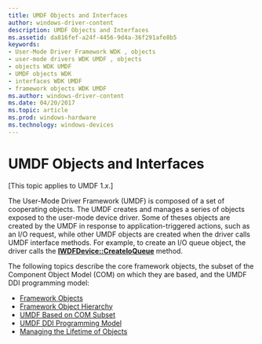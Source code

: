 ```yaml
---
title: UMDF Objects and Interfaces
author: windows-driver-content
description: UMDF Objects and Interfaces
ms.assetid: da816fef-a24f-4456-9d4a-36f291afe8b5
keywords:
- User-Mode Driver Framework WDK , objects
- user-mode drivers WDK UMDF , objects
- objects WDK UMDF
- UMDF objects WDK
- interfaces WDK UMDF
- framework objects WDK UMDF
ms.author: windows-driver-content
ms.date: 04/20/2017
ms.topic: article
ms.prod: windows-hardware
ms.technology: windows-devices
---
```


# UMDF Objects and Interfaces


\[This topic applies to UMDF 1.*x*.\]

The User-Mode Driver Framework (UMDF) is composed of a set of cooperating objects. The UMDF creates and manages a series of objects exposed to the user-mode device driver. Some of theses objects are created by the UMDF in response to application-triggered actions, such as an I/O request, while other UMDF objects are created when the driver calls UMDF interface methods. For example, to create an I/O queue object, the driver calls the [**IWDFDevice::CreateIoQueue**](https://msdn.microsoft.com/library/windows/hardware/ff557020) method.

The following topics describe the core framework objects, the subset of the Component Object Model (COM) on which they are based, and the UMDF DDI programming model:

-   [Framework Objects](framework-objects.md)
-   [Framework Object Hierarchy](framework-object-hierarchy.md)
-   [UMDF Based on COM Subset](umdf-based-on-com-subset.md)
-   [UMDF DDI Programming Model](umdf-ddi-programming-model.md)
-   [Managing the Lifetime of Objects](managing-the-lifetime-of-objects.md)

 

 





